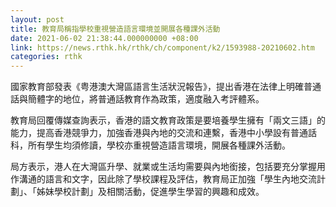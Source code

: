 ```yaml
---
layout: post
title: 教育局稱指學校重視營造語言環境並開展各種課外活動
date: 2021-06-02 21:38:44.000000000 +08:00
link: https://news.rthk.hk/rthk/ch/component/k2/1593988-20210602.htm
categories: rthk
---
```


國家教育部發表《粤港澳大灣區語言生活狀況報告》，提出香港在法律上明確普通話與簡體字的地位，將普通話教育作為政策，適度融入考評體系。

教育局回覆傳媒查詢表示，香港的語文教育政策是要培養學生擁有「兩文三語」的能力，提高香港競爭力，加強香港與內地的交流和連繫，香港中小學設有普通話科，所有學生均須修讀，學校亦重視營造語言環境，開展各種課外活動。

局方表示，港人在大灣區升學、就業或生活均需要與內地銜接，包括要充分掌握用作溝通的語言和文字，因此除了學校課程及評估，教育局正加強「學生內地交流計劃」、「姊妹學校計劃」及相關活動，促進學生學習的興趣和成效。
